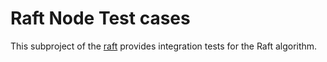 # Raft Node Test cases

This subproject of the [raft](https://github.com/shamil-gadelshin/raft) provides integration tests for the Raft algorithm.

